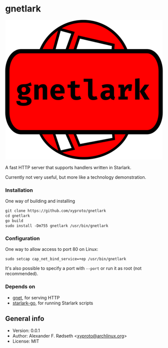 # gnetlark

![logo](img/gnetlark.png)

A fast HTTP server that supports handlers written in Starlark.

Currently not very useful, but more like a technology demonstration.

### Installation

One way of building and installing

    git clone https://github.com/xyproto/gnetlark
    cd gnetlark
    go build
    sudo install -Dm755 gnetlark /usr/bin/gnetlark

### Configuration

One way to allow access to port 80 on Linux:

    sudo setcap cap_net_bind_service=+ep /usr/bin/gnetlark

It's also possible to specify a port with `--port` or run it as root (not recommended).

### Depends on

* [gnet](https://github.com/panjf2000/gnet), for serving HTTP
* [starlark-go](https://github.com/google/starlark-go), for running Starlark scripts

## General info

* Version: 0.0.1
* Author: Alexander F. Rødseth &lt;xyproto@archlinux.org&gt;
* License: MIT
